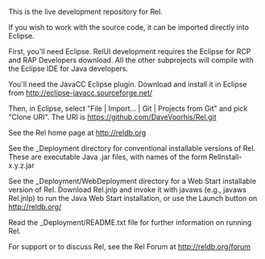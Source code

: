 This is the live development repository for Rel.

If you wish to work with the source code, it can be imported directly
into Eclipse.  

First, you'll need Eclipse.  RelUI development requires the 
Eclipse for RCP and RAP Developers download.  All the other subprojects
will compile with the Eclipse IDE for Java developers.

You'll need the JavaCC Eclipse plugin.  Download
and install it in Eclipse from http://eclipse-javacc.sourceforge.net/

Then, in Eclipse, select "File | Import... | Git | Projects from Git"
and pick "Clone URI".  The URI is
https://github.com/DaveVoorhis/Rel.git

See the Rel home page at http://reldb.org

See the _Deployment directory for conventional installable versions
of Rel.  These are executable Java .jar files, with names of the form
RelInstall-x.y.z.jar

See the _Deployment/WebDeployment directory for a Web Start
installable version of Rel.  Download Rel.jnlp and invoke it with
javaws (e.g., javaws Rel.jnlp) to run the Java Web Start installation,
or use the Launch button on http://reldb.org/

Read the _Deployment/README.txt file for further information on
running Rel.

For support or to discuss Rel, see the Rel Forum at
http://reldb.org/forum
